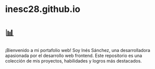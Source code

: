 # inesc28.github.io
# 📊 
¡Bienvenido a mi portafolio web! Soy Inés Sánchez, una desarrolladora apasionada por el desarrollo web frontend. Este repositorio es una colección de mis proyectos, habilidades y logros más destacados.
